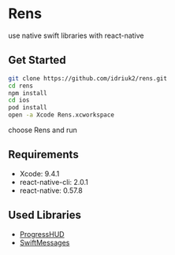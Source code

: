 # Rens

use native swift libraries with react-native

## Get Started 
```sh
git clone https://github.com/idriuk2/rens.git
cd rens
npm install
cd ios
pod install
open -a Xcode Rens.xcworkspace
```
choose Rens and run

## Requirements
- Xcode: 9.4.1
- react-native-cli: 2.0.1
- react-native: 0.57.8

## Used Libraries
- [ProgressHUD](https://github.com/relatedcode/ProgressHUD)
- [SwiftMessages](https://github.com/SwiftKickMobile/SwiftMessages)